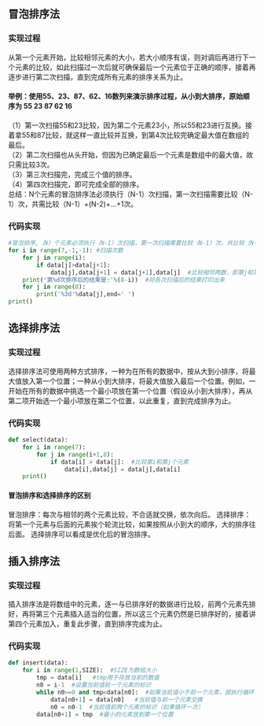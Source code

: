 ## 冒泡排序法
### 实现过程
从第一个元素开始，比较相邻元素的大小，若大小顺序有误，则对调后再进行下一个元素的比较，如此扫描过一次后就可确保最后一个元素位于正确的顺序，接着再逐步进行第二次扫描，直到完成所有元素的排序关系为止。
#### 举例：使用55、23、87、62、16数列来演示排序过程，从小到大排序，原始顺序为 55 23 87 62 16 
  （1）第一次扫描55和23比较，因为第二个元素23小，所以55和23进行互换。接着拿55和87比较，就这样一直比较并互换，到第4次比较完确定最大值在数组的最后。  <br>
  （2）第二次扫描也从头开始，但因为已确定最后一个元素是数组中的最大值，故只需比较3次。  <br>
  （3）第三次扫描完，完成三个值的排序。  <br>
  （4）第四次扫描完，即可完成全部的排序。  <br>
  总结：N个元素的冒泡排序法必须执行（N-1）次扫描，第一次扫描需要比较（N-1）次，共需比较（N-1）+(N-2)+...+1次。
### 代码实现
```python
#冒泡排序,（N）个元素必须执行（N-1）次扫描，第一次扫描需要比较（N-1）次，共比较（N-1）+（N-2）+...+1次
for i in range(7,-1,-1): #扫描次数
    for j in range(i):
        if data[j]>data[j+1]:
            data[j],data[j+1] = data[j+1],data[j]  #比较相邻两数，即第j和第j+1个数
    print('第%d次排序后的结果是:'%(8-i))  #将各次扫描后的结果打印出来
    for j in range(8):
        print('%3d'%data[j],end=' ')
print()
```

## 选择排序法
### 实现过程
选择排序法可使用两种方式排序，一种为在所有的数据中，按从大到小排序，将最大值放入第一个位置；一种从小到大排序，将最大值放入最后一个位置。例如，一开始在所有的数据中挑选一个最小项放在第一个位置（假设从小到大排序），再从第二项开始选一个最小项放在第二个位置，以此重复，直到完成排序为止。
### 代码实现
```python
def select(data):
    for i in range(7):
        for j in range(i+1,8):
            if data[i] > data[j]:  #比较第i和第j个元素
                data[i],data[j] = data[j],data[i]
    print()
```
#### 冒泡排序和选择排序的区别
冒泡排序：每次与相邻的两个元素比较，不合适就交换，依次向后。
选择排序：将第一个元素与后面的元素挨个轮流比较，如果按照从小到大的顺序，大的排序往后面。
选择排序可以看成是优化后的冒泡排序。

## 插入排序法
### 实现过程
插入排序法是将数组中的元素，逐一与已排序好的数据进行比较，前两个元素先排好，再将第三个元素插入适当的位置，所以这三个元素仍然是已排序好的，接着讲第四个元素加入，重复此步骤，直到排序完成为止。
### 代码实现
```python
def insert(data):
    for i in range(1,SIZE):  #SIZE为数组大小
        tmp = data[i]   #tmp用于存放当前的数值
        n0 = i-1  #设置当前值前一个元素的标识
        while n0>=0 and tmp<data[n0]:  #如果当前值小于前一个元素，就执行循环
            data[n0+1] = data[n0]   #当前值与前一个元素交换
            n0 = n0-1  #当前值前两个元素的标识（如果循环一次）
        data[n0+1] = tmp  #最小的元素放到第一个位置
```






















